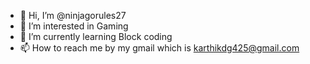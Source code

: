 - 👋 Hi, I’m @ninjagorules27
- 👀 I’m interested in Gaming
- 🌱 I’m currently learning Block coding
- 📫 How to reach me by my gmail which is karthikdg425@gmail.com

<!---
ninjagorules27/ninjagorules27 is a ✨ special ✨ repository because its `README.md` (this file) appears on your GitHub profile.
You can click the Preview link to take a look at your changes.
--->
